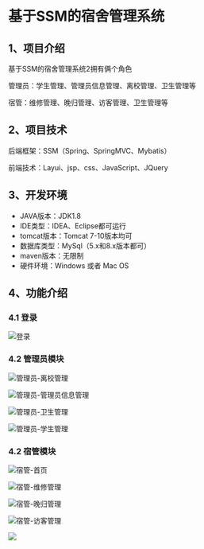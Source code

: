 # 基于SSM的宿舍管理系统



## 1、项目介绍

基于SSM的宿舍管理系统2拥有俩个角色

管理员：学生管理、管理员信息管理、离校管理、卫生管理等

宿管：维修管理、晚归管理、访客管理、卫生管理等


## 2、项目技术

后端框架：SSM（Spring、SpringMVC、Mybatis）

前端技术：Layui、jsp、css、JavaScript、JQuery

## 3、开发环境

- JAVA版本：JDK1.8
- IDE类型：IDEA、Eclipse都可运行
- tomcat版本：Tomcat 7-10版本均可
- 数据库类型：MySql（5.x和8.x版本都可） 
- maven版本：无限制
- 硬件环境：Windows 或者 Mac OS


## 4、功能介绍

### 4.1 登录

![登录](https://project-images-1256969109.cos.ap-chongqing.myqcloud.com/Typora-Images/202207302011691.jpg)

### 4.2 管理员模块

![管理员-离校管理](https://project-images-1256969109.cos.ap-chongqing.myqcloud.com/Typora-Images/202207302012760.jpg)

![管理员-管理员信息管理](https://project-images-1256969109.cos.ap-chongqing.myqcloud.com/Typora-Images/202207302012309.jpg)

![管理员-卫生管理](https://project-images-1256969109.cos.ap-chongqing.myqcloud.com/Typora-Images/202207302012309.jpg)

![管理员-学生管理](https://project-images-1256969109.cos.ap-chongqing.myqcloud.com/Typora-Images/202207302013415.jpg)

### 4.2 宿管模块

![宿管-首页](https://project-images-1256969109.cos.ap-chongqing.myqcloud.com/Typora-Images/202207302013361.jpg)

![宿管-维修管理](https://project-images-1256969109.cos.ap-chongqing.myqcloud.com/Typora-Images/202207302013794.jpg)

![宿管-晚归管理](https://project-images-1256969109.cos.ap-chongqing.myqcloud.com/Typora-Images/202207302013700.jpg)

![宿管-访客管理](https://project-images-1256969109.cos.ap-chongqing.myqcloud.com/Typora-Images/202207302013656.jpg)

![](https://project-images-1256969109.cos.ap-chongqing.myqcloud.com/Typora-Images/202207302013451.jpeg)


